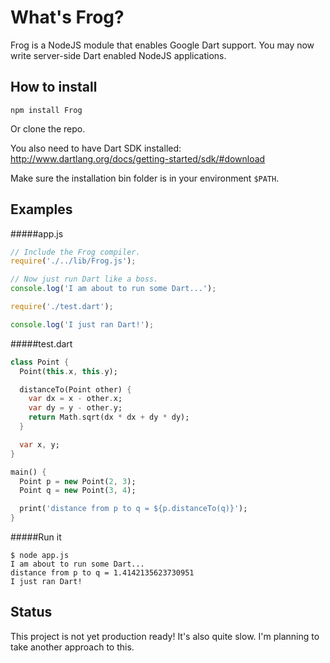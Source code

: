 What's Frog?
==
Frog is a NodeJS module that enables Google Dart support. You may now write server-side Dart enabled NodeJS applications.

## How to install

```
npm install Frog
```

Or clone the repo.

You also need to have Dart SDK installed: http://www.dartlang.org/docs/getting-started/sdk/#download

Make sure the installation bin folder is in your environment ```$PATH```.

## Examples

#####app.js
```javascript
// Include the Frog compiler.
require('./../lib/Frog.js');

// Now just run Dart like a boss.
console.log('I am about to run some Dart...');

require('./test.dart');

console.log('I just ran Dart!');
```
#####test.dart
```dart
class Point {
  Point(this.x, this.y);

  distanceTo(Point other) {
    var dx = x - other.x;
    var dy = y - other.y;
    return Math.sqrt(dx * dx + dy * dy);
  }

  var x, y;
}

main() {
  Point p = new Point(2, 3);
  Point q = new Point(3, 4);

  print('distance from p to q = ${p.distanceTo(q)}');
}
```

#####Run it
```
$ node app.js
I am about to run some Dart...
distance from p to q = 1.4142135623730951
I just ran Dart!
```

## Status

This project is not yet production ready! It's also quite slow. I'm planning to take another approach to this.